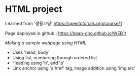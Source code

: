 # HTML project

Learned from '생활코딩' https://opentutorials.org/course/1

Page deployed in github : https://bean-gno.github.io/WEB1/

<i>Making a sample webpage using HTML</i>

- Uses 'head, body'
- Using list, numbering through ordered list
- Heading using 'h', and 'p'
- Link anchor using 'a href' tag, image addition using 'img src'
